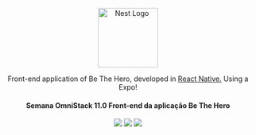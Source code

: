 <p align="center">
  <a href="https://rocketseat.com.br/" target="_blank"><img src="https://betheheroproject.netlify.com/static/media/logo.7eea718b.svg" width="120" alt="Nest Logo" /></a>
</p>

<p align="center">Front-end application of Be The Hero, developed in <a href="https://reactnative.dev/" target="_blank">React Native.</a> Using a Expo!</p>
<h4 align="center">
  Semana OmniStack 11.0 Front-end da aplicação Be The Hero
</h4>
<div align="center">

![](https://img.shields.io/badge/license-MIT-green)
![](https://img.shields.io/github/issues/AdrianoBiolchi/be-the-hero-front-end)
![](https://img.shields.io/github/stars/AdrianoBiolchi/be-the-hero-front-end)

</div> 
<br>
